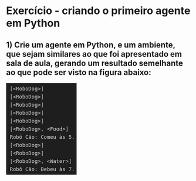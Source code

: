 # Exercício - criando o primeiro agente em Python


## 1) Crie um agente em Python, e um ambiente, que sejam similares ao que foi apresentado em sala de aula, gerando um resultado semelhante ao que pode ser visto na figura abaixo:

![Drag Racing](./AmbienteEAgenteEmPython.png)
